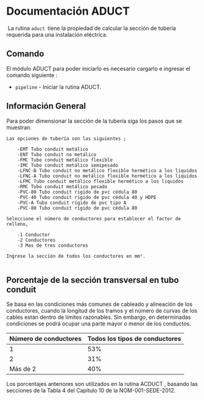 # Documentación ADUCT

​	La rutina `aduct `tiene la propiedad de calcular la sección de tubería requerida para una instalación eléctrica. 

## Comando

El módulo ADUCT para poder iniciarlo es necesario cargarlo e ingresar el comando siguiente :

* `pipeline` - Iniciar la rutina ADUCT.

## Información General

Para poder dimensionar la sección de la tubería siga los pasos que se muestran.

```
Las opciones de tubería son las siguientes ;

	-EMT Tubo conduit metálico
	-ENT Tubo conduit no metálico
	-FMC Tubo conduit metálico flexible
	-IMC Tubo conduit metálico semipesado
	-LFNC-B Tubo conduit no metálico flexible hermético a los liquidos
	-LFNC-A Tubo conduit no metálico flexible hermético a los liquidos
	-LFMC Tubo conduit metálico flexible hermético a los liquidos
	-RMC Tubo conduit metálico pesado 
	-PVC-80 Tubo conduit rígido de pvc cédula 80
	-PVC-40 Tubo conduit rígido de pvc cédula 40 y HDPE
	-PVC-A Tubo conduit rígido de pvc tipo A
	-PVC-80 Tubo conduit rígido de pvc cédula 80
	
Seleccione el número de conductores para establecer el factor de relleno,

	-1 Conductor
	-2 Conductores
	-3 Mas de tres conductores

Ingrese la sección de todos los conductores en mm².
	
```

## Porcentaje de la sección transversal en tubo conduit 

Se basa en las condiciones más comunes de cableado y alineación de los conductores, cuando la longitud de los tramos y el número de curvas de los cables están dentro de límites razonables. Sin embargo, en determinadas condiciones se podrá ocupar una parte mayor o menor de los conductos.

| Número de conductores | Todos los tipos de conductores |
| --------------------- | ------------------------------ |
| 1                     | 53%                            |
| 2                     | 31%                            |
| Más de 2              | 40%                            |

Los porcentajes anteriores son utilizados en la rutina ACDUCT , basando las secciones de la Tabla 4 del Capítulo 10 de la NOM-001-SEDE-2012.